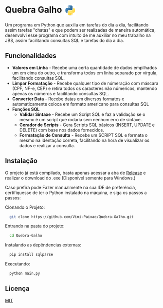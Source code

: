 
# Quebra Galho <img align="center" alt="Vini-Python" height="40" width="40" src="https://raw.githubusercontent.com/devicons/devicon/master/icons/python/python-original.svg">

Um programa em Python que auxilia em tarefas do dia a dia, facilitando assim tarefas "chatas" e que podem ser realizadas de maneira automática, desenvolvi esse programa com intuito de me auxiliar no meu trabalho na JBS, assim facilitando consultas SQL e tarefas do dia a dia.

## Funcionalidades

- **Valores em Linha** - Recebe uma certa quantidade de dados empilhados um em cima do outro, e transforma todos em linha separado por vírgula, facilitando consultas SQL.
- **Limpar Formatação** - Recebe qualquer tipo de númeração com máscara (CPF, NF-e, CEP) e retira todos os caracteres não númericos, mantendo apenas os números e facilitando consultas SQL.
- **Converter Data** - Recebe datas em diversos formatos e automaticamente coloca em formato americano para consultas SQL
- **Funções SQL**
  - **Validar Sintaxe** - Recebe um Script SQL e faz a validação se o mesmo é um script que rodaria sem nenhum erro de sintaxe.
  - **Gerador de Scripts** - Gera Scripts SQL básicos (INSERT, UPDATE e DELETE) com base nos dados fornecidos.
  - **Formatação de Consulta** - Recebe um SCRIPT SQL e formata o mesmo na identação correta, facilitando na hora de visualizar os dados e realizar a consulta.

## Instalação

O projeto já está compilado, basta apenas acessar a aba de [Release](https://github.com/Vini-Paixao/Quebra-Galho/releases) e realizar o download do .exe
(Disponível somente para Windows.)

Caso prefira pode Fazer manualmente na sua IDE de preferência, certifiquesse de ter o Python instalado na máquina, e siga os passos a passos:

Clonando o Projeto:

```bash
  git clone https://github.com/Vini-Paixao/Quebra-Galho.git
```

Entrando na pasta do projeto:

```bash
  cd Quebra-Galho
```

Instalando as depêndencias externas:

```bash
  pip install sqlparse
```

Executando:

```bash
  python main.py
```

## Licença

[MIT](https://choosealicense.com/licenses/mit/)
